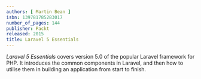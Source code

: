 ```yaml
---
authors: [ Martin Bean ]
isbn: 139781785283017
number_of_pages: 144
publisher: Packt
released: 2015
title: Laravel 5 Essentials
---
```

_Laravel 5 Essentials_ covers version 5.0 of the popular Laravel framework for
PHP. It introduces the common components in Laravel, and then how to utilise
them in building an application from start to finish.
